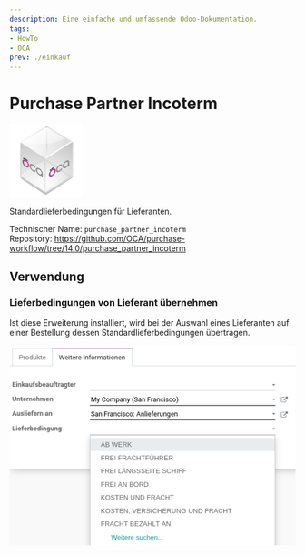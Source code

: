 ```yaml
---
description: Eine einfache und umfassende Odoo-Dokumentation.
tags:
- HowTo
- OCA
prev: ./einkauf
---
```

# Purchase Partner Incoterm
![icon_oca_app](assets/icon_oca_app.png)

Standardlieferbedingungen für Lieferanten.

Technischer Name: `purchase_partner_incoterm`\
Repository: <https://github.com/OCA/purchase-workflow/tree/14.0/purchase_partner_incoterm>

## Verwendung

### Lieferbedingungen von Lieferant übernehmen

Ist diese Erweiterung installiert, wird bei der Auswahl eines Lieferanten auf einer Bestellung dessen Standardlieferbedingungen übertragen.

![](assets/Purchase%20Partner%20Incoterm.png)
